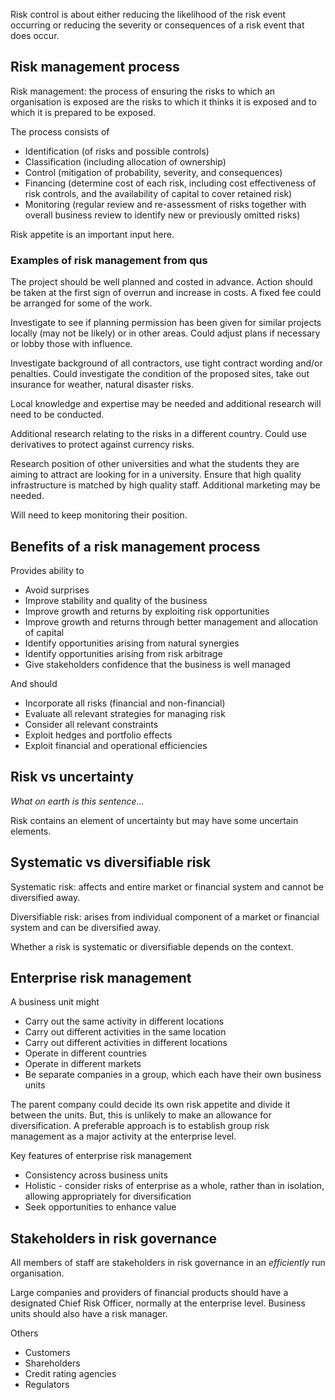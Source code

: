 Risk control is about either reducing the likelihood of the risk event occurring or reducing the severity or consequences of a risk event that does occur.

## Risk management process

Risk management: the process of ensuring the risks to which an organisation is exposed are the risks to which it thinks it is exposed and to which it is prepared to be exposed.

The process consists of

- Identification (of risks and possible controls)
- Classification (including allocation of ownership)
- Control (mitigation of probability, severity, and consequences)
- Financing (determine cost of each risk, including cost effectiveness of risk
controls, and the availability of capital to cover retained risk)
- Monitoring (regular review and re-assessment of risks together with overall
business review to identify new or previously omitted risks)

Risk appetite is an important input here.

### Examples of risk management from qus

The project should be well planned and costed in advance.
Action should be taken at the first sign of overrun and increase in costs.
A fixed fee could be arranged for some of the work.

Investigate to see if planning permission has been given for similar projects
locally (may not be likely) or in other areas.
Could adjust plans if necessary or lobby those with influence.

Investigate background of all contractors,
use tight contract wording and/or penalties.
Could investigate the condition of the proposed sites,
take out insurance for weather, natural disaster risks.

Local knowledge and expertise may be needed and
additional research will need to be conducted.

Additional research relating to the risks in a different country.
Could use derivatives to protect against currency risks.

Research position of other universities and
what the students they are aiming to attract are looking for in a university.
Ensure that high quality infrastructure is matched by high quality staff.
Additional marketing may be needed.

Will need to keep monitoring their position.

## Benefits of a risk management process

Provides ability to

- Avoid surprises
- Improve stability and quality of the business
- Improve growth and returns by exploiting risk opportunities
- Improve growth and returns through better management and allocation of capital
- Identify opportunities arising from natural synergies
- Identify opportunities arising from risk arbitrage
- Give stakeholders confidence that the business is well managed

And should

- Incorporate all risks (financial and non-financial)
- Evaluate all relevant strategies for managing risk
- Consider all relevant constraints
- Exploit hedges and portfolio effects
- Exploit financial and operational efficiencies

## Risk vs uncertainty

_What on earth is this sentence..._

Risk contains an element of uncertainty but may have some uncertain elements.

## Systematic vs diversifiable risk

Systematic risk: affects and entire market or financial system and cannot be
diversified away.

Diversifiable risk: arises from individual component of a market or financial
system and can be diversified away.

Whether a risk is systematic or diversifiable depends on the context.

## Enterprise risk management

A business unit might

- Carry out the same activity in different locations
- Carry out different activities in the same location
- Carry out different activities in different locations
- Operate in different countries
- Operate in different markets
- Be separate companies in a group, which each have their own business units

The parent company could decide its own risk appetite and divide it between the
units.
But, this is unlikely to make an allowance for diversification.
A preferable approach is to establish group risk management as a major activity
at the enterprise level.

Key features of enterprise risk management

- Consistency across business units
- Holistic - consider risks of enterprise as a whole, rather than in isolation,
allowing appropriately for diversification
- Seek opportunities to enhance value

## Stakeholders in risk governance

All members of staff are stakeholders in risk governance in an _efficiently_
run organisation.

Large companies and providers of financial products should have a designated
Chief Risk Officer, normally at the enterprise level.
Business units should also have a risk manager.

Others

- Customers
- Shareholders
- Credit rating agencies
- Regulators
